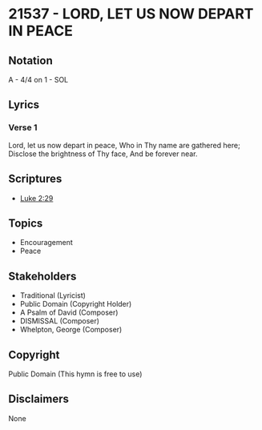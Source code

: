 # 21537 - LORD, LET US NOW DEPART IN PEACE

## Notation

A - 4/4 on 1 - SOL

## Lyrics

### Verse 1

Lord, let us now depart in peace, Who in Thy name are gathered here; Disclose the brightness of Thy face, And be forever near.



## Scriptures

- [Luke 2:29](https://www.biblegateway.com/passage/?search=Luke%202%3A29)

## Topics

- Encouragement
- Peace

## Stakeholders

- Traditional (Lyricist)
- Public Domain (Copyright Holder)
- A Psalm of David (Composer)
- DISMISSAL (Composer)
- Whelpton, George  (Composer)

## Copyright

Public Domain
(This hymn is free to use)

## Disclaimers

None


